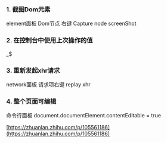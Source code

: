 ### 1. 截图Dom元素
element面板 Dom节点 右键 Capture node screenShot

### 2. 在控制台中使用上次操作的值 
_$

### 3. 重新发起xhr请求
network面板
请求项右键 replay xhr


### 4. 整个页面可编辑
命令行面板
document.documentElement.contentEditable = true

[https://zhuanlan.zhihu.com/p/105561186](https://zhuanlan.zhihu.com/p/105561186)